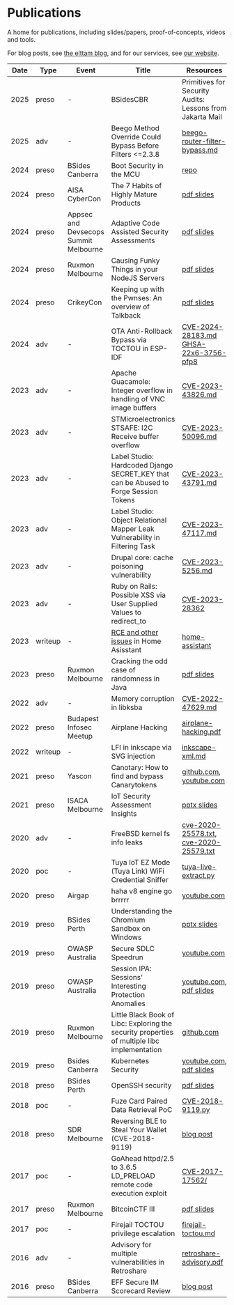 # Publications

A home for publications, including slides/papers, proof-of-concepts, videos and tools.

For blog posts, see [the elttam blog](https://www.elttam.com/blog), and for our services, see [our website](https://www.elttam.com).

| Date | Type | Event | Title | Resources |
|------| ---- | ----- | ----- | --------- |
| 2025 | preso | - | BSidesCBR | Primitives for Security Audits: Lessons from Jakarta Mail | [slides](./slides/Primitives%20for%20Security%20Audits%20-%20Lessons%20from%20Jakarta%20Mail%20-%20For%20Dist.pdf) |
| 2025 | adv | - | Beego Method Override Could Bypass Before Filters <=2.3.8 | [beego-router-filter-bypass.md](./writeups/beego/beego-router-filter-bypass.md) |
| 2024 | preso | BSides Canberra | Boot Security in the MCU | [repo](https://github.com/elttam/boot-security-in-the-mcu) |
| 2024 | preso | AISA CyberCon | The 7 Habits of Highly Mature Products | [pdf slides](./slides/Jamie%20-%20AISA%20Cybercon%202024%20-%20The%207%20Habits%20of%20Highly%20Mature%20Products.pdf) |
| 2024 | preso | Appsec and Devsecops Summit Melbourne | Adaptive Code Assisted Security Assessments | [pdf slides](./slides/Adaptive%20Code%20Assisted%20Security%20Assessments%20-%20Sep%202024.pdf) |
| 2024 | preso | Ruxmon Melbourne | Causing Funky Things in your NodeJS Servers | [pdf slides](./slides/Causing%20Funky%20Things%20in%20your%20NodeJS%20Web%20Servers.pdf) |
| 2024 | preso | CrikeyCon | Keeping up with the Pwnses: An overview of Talkback | [pdf slides](./slides/Keeping%20up%20with%20the%20Pwnses%20-%20CrikeyCon.pdf) |
| 2024 | adv | - | OTA Anti-Rollback Bypass via TOCTOU in ESP-IDF | [CVE-2024-28183.md](./writeups/CVE-2024-28183/CVE-2024-28183.md) [GHSA-22x6-3756-pfp8](https://github.com/espressif/esp-idf/security/advisories/GHSA-22x6-3756-pfp8) |
| 2023 | adv | - | Apache Guacamole: Integer overflow in handling of VNC image buffers | [CVE-2023-43826.md](./writeups/CVE-2023-43826.md) |
| 2023 | adv | - | STMicroelectronics STSAFE: I2C Receive buffer overflow | [CVE-2023-50096.md](./writeups/CVE-2023-50096.md) |
| 2023 | adv | - | Label Studio: Hardcoded Django SECRET_KEY that can be Abused to Forge Session Tokens | [CVE-2023-43791.md](./writeups/CVE-2023-43791.md) | 
| 2023 | adv | - | Label Studio: Object Relational Mapper Leak Vulnerability in Filtering Task | [CVE-2023-47117.md](./writeups/CVE-2023-47117/CVE-2023-47117.md) | 
| 2023 | adv | - | Drupal core: cache poisoning vulnerability | [CVE-2023-5256.md](./writeups/CVE-2023-5256.md) | 
| 2023 | adv | - | Ruby on Rails: Possible XSS via User Supplied Values to redirect_to | [CVE-2023-28362](https://discuss.rubyonrails.org/t/cve-2023-28362-possible-xss-via-user-supplied-values-to-redirect-to/83132) |
| 2023 | writeup | - | [RCE and other issues](https://www.elttam.com/blog/pwnassistant/) in Home Asisstant | [home-assistant](./writeups/home-assistant/) |
| 2023 | preso | Ruxmon Melbourne | Cracking the odd case of randomness in Java | [pdf slides](./slides/joseph-ruxmon-02_2023-cracking-the-odd-case-of-randomness-in-java.pdf) |
| 2022 | adv | - | Memory corruption in libksba | [CVE-2022-47629.md](./writeups/CVE-2022-47629.md) | 
| 2022 | preso | Budapest Infosec Meetup | Airplane Hacking | [airplane-hacking.pdf](./slides/airplane-hacking.pdf) | 
| 2022 | writeup | - | LFI in inkscape via SVG injection | [inkscape-xml.md](./writeups/inkscape-xml.md)
| 2021 | preso | Yascon | Canotary: How to find and bypass Canarytokens | [github.com](https://github.com/loltan/Canotary), [youtube.com](https://www.youtube.com/watch?v=hkuiuppJQDs&t=3002s) |
| 2021 | preso | ISACA Melbourne | IoT Security Assessment Insights | [pptx slides](./slides/Matt%20-%20ISACA%20Melb%202021%20-%20IoT%20Security%20Assessment%20Insights.pptx) |
| 2020 | adv | - | FreeBSD kernel fs info leaks | [cve-2020-25578.txt](./writeups/CVE-2020-25578.txt), [cve-2020-25579.txt](./writeups/CVE-2020-25579.txt) | 
| 2020 | poc | - | Tuya IoT EZ Mode (Tuya Link) WiFi Credential Sniffer | [tuya-live-extract.py](./writeups/tuya-live-extract.py) |
| 2020 | preso | Airgap | haha v8 engine go brrrrr | [youtube.com](https://www.youtube.com/watch?v=i9O_vYQbZEo) |
| 2019 | preso | BSides Perth | Understanding the Chromium Sandbox on Windows | [pptx slides](./slides/Matt%20-%20Bsides%20Per%202019%20-%20Chromium%20Sandbox%20-%20General.pptx) | 
| 2019 | preso | OWASP Australia | Secure SDLC Speedrun | [youtube.com](https://www.youtube.com/watch?v=85GFFTagSf8) | 
| 2019 | preso | OWASP Australia | Session IPA: Sessions' Interesting Protection Anomalies | [youtube.com](https://www.youtube.com/watch?v=NMwng5L6kOw), [pdf slides](./slides/Luke%20(and%20Louis)%20-%20OWASP%202019%20-%20Session%20IPA.pdf) | 
| 2019 | preso | Ruxmon Melbourne | Little Black Book of Libc: Exploring the security properties of multiple libc implementation | [github.com](https://github.com/danielhodson/littleblackbook-libc) |
| 2019 | preso | Bsides Canberra | Kubernetes Security | [youtube.com](https://www.youtube.com/watch?v=82STUedYuj8), [pdf slides](./slides/BSides%20Canberra%202019%20-%20Kubernetes%20Security.pdf) |
| 2018 | preso | BSides Perth | OpenSSH security | [pdf slides](./slides/Matt%20-%20Bsides%20Perth%202018%20-%20OpenSSH.pdf) | 
| 2018 | poc | - | Fuze Card Paired Data Retrieval PoC | [CVE-2018-9119.py](./writeups/CVE-2018-9119.py) | 
| 2018 | preso | SDR Melbourne | Reversing BLE to Steal Your Wallet (CVE-2018-9119) | [blog post](https://www.elttam.com/blog/fuzereview/) |
| 2017 | poc | - | GoAhead httpd/2.5 to 3.6.5 LD_PRELOAD remote code execution exploit | [CVE-2017-17562/](./writeups/CVE-2017-17562/) | 
| 2017 | preso | Ruxmon Melbourne | BitcoinCTF III | [pdf slides](https://github.com/lukejahnke/talks/blob/master/BitcoinCTF%20III.pdf) | 
| 2017 | poc | - | Firejail TOCTOU privilege escalation | [firejail-toctou.md](./writeups/firejail-toctou.md)  
| 2016 | adv | - | Advisory for multiple vulnerabilities in Retroshare | [retroshare-advisory.pdf](./writeups/retroshare-advisory.pdf) | 
| 2016 | preso | BSides Canberra | EFF Secure IM Scorecard Review | [blog post](https://www.elttam.com/blog/a-review-of-the-eff-secure-messaging-scorecard-pt1/) |
